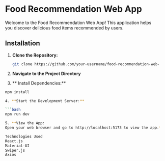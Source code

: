 # Food Recommendation Web App


Welcome to the Food Recommendation Web App! This application helps you discover delicious food items recommended by users.

## Installation

1. **Clone the Repository:**
   ```bash
   git clone https://github.com/your-username/food-recommendation-web-app.git

2. **Navigate to the Project Directory**

3. ** Install Dependencies:**

```bash
npm install

4. **Start the Development Server:**

```bash
npm run dev

5. **View the App:
Open your web browser and go to http://localhost:5173 to view the app.**

Technologies Used
React.js
Material-UI
Swiper.js
Axios
